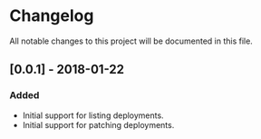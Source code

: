# Changelog

All notable changes to this project will be documented in this file.

## [0.0.1] - 2018-01-22
### Added
- Initial support for listing deployments.
- Initial support for patching deployments.
